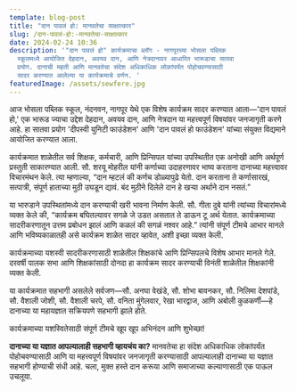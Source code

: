 ```yaml
---
template: blog-post
title: "दान पावलं हो: मानवतेचा साक्षात्कार"
slug: /दान-पावलं-हो:-मानवतेचा-साक्षात्कार
date: 2024-02-24 10:36
description: '"दान पावलं हो" कार्यक्रमाचा ब्लॉग - नागपूरच्या भोसला पब्लिक
  स्कूलमध्ये आयोजित देहदान, अवयव दान, आणि नेत्रदानावर आधारित भारूडाचा सातवा
  प्रयोग. दानाची महती आणि मानवतेचा संदेश अधिकाधिक लोकांपर्यंत पोहोचवण्यासाठी
  सादर करण्यात आलेल्या या कार्यक्रमाचे वर्णन. '
featuredImage: /assets/sewfere.jpg
---
```



आज भोसला पब्लिक स्कूल, नंदनवन, नागपूर येथे एक विशेष कार्यक्रम सादर करण्यात आला—'दान पावलं हो,' एक भारूड ज्याचा उद्देश देहदान, अवयव दान, आणि नेत्रदान या महत्त्वपूर्ण विषयांवर जनजागृती करणे आहे. हा सातवा प्रयोग 'दीपस्वी युनिटी फाउंडेशन' आणि 'दान पावलं हो फाउंडेशन' यांच्या संयुक्त विद्यमाने आयोजित करण्यात आला.

कार्यक्रमात शाळेतील सर्व शिक्षक, कर्मचारी, आणि प्रिन्सिपल यांच्या उपस्थितीत एक अनोखी आणि अर्थपूर्ण प्रस्तुती साकारण्यात आली. सौ. शरयू मोहरील यांनी कर्णाच्या उदाहरणावर भाष्य करताना दानाच्या महत्त्वावर विचारमंथन केले. त्या म्हणाल्या, “दान म्हटलं की कर्णच डोळ्यापुढे येतो. दान करताना ते कर्णासारखं, सत्पात्री, संपूर्ण हाताच्या मुठी उघडून द्यावं. बंद मुठीने दिलेले दान हे खऱ्या अर्थाने दान नसतं.”

या भारुडाने उपस्थितांमध्ये दान करण्याची खरी भावना निर्माण केली. सौ. गीता दुबे यांनी त्यांच्या विचारांमध्ये व्यक्त केले की, “कार्यक्रम बघितल्यावर सगळे जे उडत असतात ते डाऊन टू अर्थ येतात. कार्यक्रमाच्या सादरीकरणातून उत्तम प्रबोधन झालं आणि कळलं की सगळं नश्वर आहे.” त्यांनी संपूर्ण टीमचे आभार मानले आणि भविष्यकाळातही असे कार्यक्रम शाळेत सादर व्हावेत, अशी इच्छा व्यक्त केली.

कार्यक्रमाच्या यशस्वी सादरीकरणासाठी शाळेतील शिक्षकांचे आणि प्रिन्सिपलचे विशेष आभार मानले गेले. दरवर्षी पालक सभा आणि शिक्षकांसाठी दोनदा हा कार्यक्रम सादर करण्याची विनंती शाळेतील शिक्षकांनी व्यक्त केली.

या कार्यक्रमात सहभागी असलेले सर्वजण—सौ. अनघा वेखंडे, सौ. शोभा बावनकर, सौ. निलिमा देशपांडे, सौ. वैशाली जोशी, सौ. वैशाली चरपे, सौ. वनिता मुंगेलवार, रेखा भारद्वाज, आणि अबोली कुळकर्णी—हे दानाच्या या महायज्ञात सक्रियपणे सहभागी झाले होते.

कार्यक्रमाच्या यशस्वितेसाठी संपूर्ण टीमचे खूप खूप अभिनंदन आणि शुभेच्छा!

**दानाच्या या यज्ञात आपल्यालाही सहभागी व्हायचंय का?** मानवतेचा हा संदेश अधिकाधिक लोकांपर्यंत पोहोचवण्यासाठी आणि या महत्त्वपूर्ण विषयांवर जनजागृती करण्यासाठी आपल्यालाही दानाच्या या यज्ञात सहभागी होण्याची संधी आहे. चला, मुक्त हस्ते दान करूया आणि समाजाच्या कल्याणासाठी एक पाऊल उचलूया.